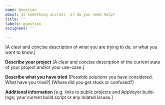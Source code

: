 ```yaml
---
name: Question
about: Is something unclear, or do you need help?
title: ''
labels: question
assignees: ''

---
```


[A clear and concise description of what you are trying to do, or what you want to know.]

**Describe your project**
[A clear and concise description of the current state of your project and/or your use-case.]

**Describe what you have tried**
[Possible solutions you have considered. What have you tried?]
[Where did you get stuck or confused?]

**Additional information**
[e.g. links to public projects and AppVeyor build-logs; your current build script or any related issues.]
